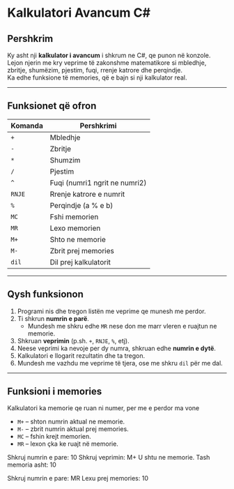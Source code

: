 # Kalkulatori Avancum C#

## Pershkrim
Ky asht nji **kalkulator i avancum** i shkrum ne C#, qe punon në konzole.  
Lejon njerin me kry veprime të zakonshme matematikore si mbledhje, zbritje, shumëzim, pjestim, fuqi, rrenje katrore dhe perqindje.  
Ka edhe funksione të memories, që e bajn si nji kalkulator real.

---

## Funksionet që ofron

| Komanda | Pershkrimi |
|----------|-------------|
| `+` | Mbledhje |
| `-` | Zbritje |
| `*` | Shumzim |
| `/` | Pjestim |
| `^` | Fuqi (numri1 ngrit ne numri2) |
| `RNJE` | Rrenje katrore e numrit |
| `%` | Perqindje (a % e b) |
| `MC` | Fshi memorien |
| `MR` | Lexo memorien |
| `M+` | Shto ne memorie |
| `M-` | Zbrit prej memories |
| `dil` | Dil prej kalkulatorit |

---

## Qysh funksionon

1. Programi nis dhe tregon listën me veprime qe munesh me perdor.  
2. Ti shkrun **numrin e parë**.  
   - Mundesh me shkru edhe `MR` nese don me marr vleren e ruajtun ne memorie.  
3. Shkruan **veprimin** (p.sh. `+`, `RNJE`, `%`, etj).  
4. Neese veprimi ka nevoje per dy numra, shkruan edhe **numrin e dytë**.  
5. Kalkulatori e llogarit rezultatin dhe ta tregon.  
6. Mundesh me vazhdu me veprime të tjera, ose me shkru `dil` për me dal.

---

##  Funksioni i memories

Kalkulatori ka memorie qe ruan ni numer, per me e perdor ma vone  
- `M+` – shton numrin aktual ne memorie.  
- `M-` – zbrit numrin aktual prej memories.  
- `MC` – fshin krejt memorien.  
- `MR` – lexon çka ke ruajt në memorie.  

Shkruj numrin e pare: 10
Shkruj veprimin: M+
U shtu ne memorie. Tash memoria asht: 10

Shkruj numrin e pare: MR
Lexu prej memories: 10
